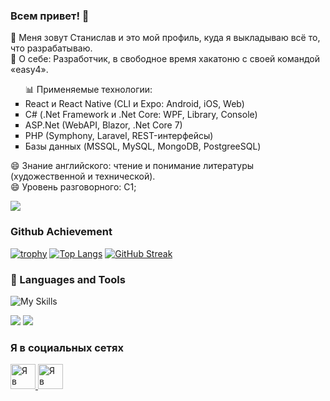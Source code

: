 ### Всем привет! 👋
📌 Меня зовут Станислав и это мой профиль, куда я выкладываю всё то, что разрабатываю. <br/>
📌 О себе: Разработчик, в свободное время хакатоню с своей командой «easy4». 
<ul type="square">
📊 Применяемые технологии: 
      <li>React и React Native (CLI и Expo: Android, iOS, Web)</li> 
      <li>C# (.Net Framework и .Net Core: WPF, Library, Console)</li> 
      <li>ASP.Net (WebAPI, Blazor, .Net Core 7)</li> 
      <li>PHP (Symphony, Laravel, REST-интерфейсы)</li>
      <li>Базы данных (MSSQL, MySQL, MongoDB, PostgreeSQL)</li>
</ul>
😄 Знание английского: чтение и понимание литературы (художественной и технической). <br/>
😄 Уровень разговорного: C1;

![](http://github-profile-summary-cards.vercel.app/api/cards/profile-details?username=stasnorman&theme=transparent) 
### Github Achievement
[![trophy](https://github-profile-trophy.vercel.app/?username=ryo-ma)](https://github.com/ryo-ma/github-profile-trophy)
[![Top Langs](https://github-readme-stats.vercel.app/api/top-langs/?username=stasnorman&layout=compact)](https://github.com/anuraghazra/github-readme-stats)
[![GitHub Streak](https://github-readme-streak-stats.herokuapp.com/?user=stasnorman)](https://git.io/streak-stats)

### 🧰 Languages and Tools
![My Skills](https://skillicons.dev/icons?i=cs,dotnet,cpp,react,ts,py,cmake,postgres,stackoverflow&perline=10)

![](http://github-profile-summary-cards.vercel.app/api/cards/most-commit-language?username=stasnorman&theme=transparent) 
![](http://github-profile-summary-cards.vercel.app/api/cards/stats?username=stasnorman&theme=transparent)

### Я в социальных сетях
<a href='https://vk.com/dantejke' target='_blank'> <img alt="Я в ВКонтакте" src="https://upload.wikimedia.org/wikipedia/commons/thumb/2/21/VK.com-logo.svg/1024px-VK.com-logo.svg.png"  width="40" height="40"> </a>
<a target="_blank" href="https://www.youtube.com/channel/UCvclan-pHgz5LZ1ky_f1z1g?sub_confirmation=1"><img alt="Я в YouTube" src="https://upload.wikimedia.org/wikipedia/commons/thumb/e/e1/Logo_of_YouTube_%282015-2017%29.svg/1280px-Logo_of_YouTube_%282015-2017%29.svg.png" height="40" width="auto"></a><br/>
